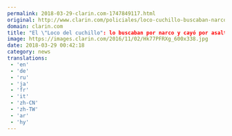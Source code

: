 ```yaml
---
permalink: 2018-03-29-clarin.com-1747849117.html
original: http://www.clarin.com/policiales/loco-cuchillo-buscaban-narco-cayo-asaltar-mujeres_0_H1Dh7qt5G.html
domain: clarin.com
title: "El \"Loco del cuchillo": lo buscaban por narco y cayó por asaltar a nueve mujeres"
image: https://images.clarin.com/2016/11/02/Hk77PFRXg_600x338.jpg
date: 2018-03-29 00:42:18
category: news
translations: 
 - 'en'
 - 'de'
 - 'ru'
 - 'ja'
 - 'fr'
 - 'it'
 - 'zh-CN'
 - 'zh-TW'
 - 'ar'
 - 'hy'
---
```


